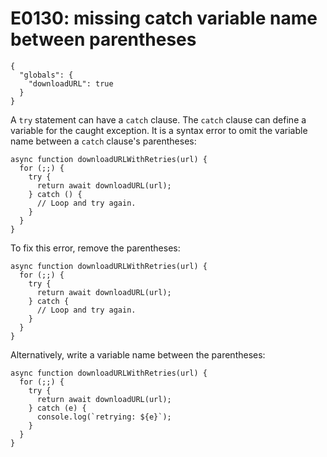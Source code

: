 # E0130: missing catch variable name between parentheses

```config-for-examples
{
  "globals": {
    "downloadURL": true
  }
}
```

A `try` statement can have a `catch` clause. The `catch` clause can define a
variable for the caught exception. It is a syntax error to omit the variable
name between a `catch` clause's parentheses:

    async function downloadURLWithRetries(url) {
      for (;;) {
        try {
          return await downloadURL(url);
        } catch () {
          // Loop and try again.
        }
      }
    }

To fix this error, remove the parentheses:

    async function downloadURLWithRetries(url) {
      for (;;) {
        try {
          return await downloadURL(url);
        } catch {
          // Loop and try again.
        }
      }
    }

Alternatively, write a variable name between the parentheses:

    async function downloadURLWithRetries(url) {
      for (;;) {
        try {
          return await downloadURL(url);
        } catch (e) {
          console.log(`retrying: ${e}`);
        }
      }
    }
